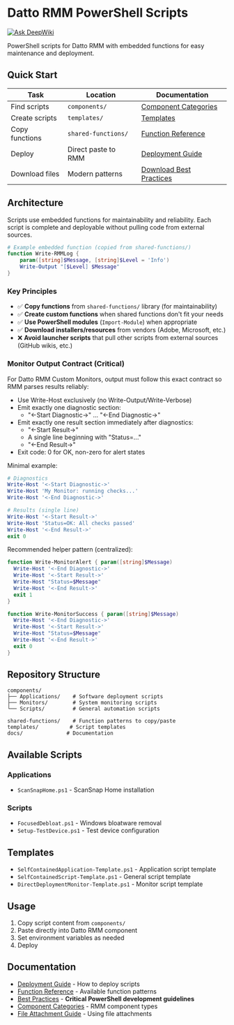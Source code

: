 # Datto RMM PowerShell Scripts
[![Ask DeepWiki](https://deepwiki.com/badge.svg)](https://deepwiki.com/aybouzaglou/Datto-RMM-Powershell-Scripts)

PowerShell scripts for Datto RMM with embedded functions for easy maintenance and deployment.

## Quick Start

| Task | Location | Documentation |
|------|----------|---------------|
| Find scripts | `components/` | [Component Categories](docs/Datto-RMM-Component-Categories.md) |
| Create scripts | `templates/` | [Templates](#templates) |
| Copy functions | `shared-functions/` | [Function Reference](docs/Function-Reference.md) |
| Deploy | Direct paste to RMM | [Deployment Guide](docs/Deployment-Guide.md) |
| Download files | Modern patterns | [Download Best Practices](docs/Datto-RMM-Download-Best-Practices.md) |

## Architecture

Scripts use embedded functions for maintainability and reliability. Each script is complete and deployable without pulling code from external sources.

```powershell
# Example embedded function (copied from shared-functions/)
function Write-RMMLog {
    param([string]$Message, [string]$Level = 'Info')
    Write-Output "[$Level] $Message"
}
```

### Key Principles
- ✅ **Copy functions** from `shared-functions/` library (for maintainability)
- ✅ **Create custom functions** when shared functions don't fit your needs
- ✅ **Use PowerShell modules** (`Import-Module`) when appropriate
- ✅ **Download installers/resources** from vendors (Adobe, Microsoft, etc.)
- ❌ **Avoid launcher scripts** that pull other scripts from external sources (GitHub wikis, etc.)

### Monitor Output Contract (Critical)
For Datto RMM Custom Monitors, output must follow this exact contract so RMM parses results reliably:

- Use Write-Host exclusively (no Write-Output/Write-Verbose)
- Emit exactly one diagnostic section:
  - "<-Start Diagnostic->" ... "<-End Diagnostic->"
- Emit exactly one result section immediately after diagnostics:
  - "<-Start Result->"
  - A single line beginning with "Status=..."
  - "<-End Result->"
- Exit code: 0 for OK, non-zero for alert states

Minimal example:
```powershell
# Diagnostics
Write-Host '<-Start Diagnostic->'
Write-Host 'My Monitor: running checks...'
Write-Host '<-End Diagnostic->'

# Results (single line)
Write-Host '<-Start Result->'
Write-Host 'Status=OK: All checks passed'
Write-Host '<-End Result->'
exit 0
```

Recommended helper pattern (centralized):
```powershell
function Write-MonitorAlert { param([string]$Message)
  Write-Host '<-End Diagnostic->'
  Write-Host '<-Start Result->'
  Write-Host "Status=$Message"
  Write-Host '<-End Result->'
  exit 1
}

function Write-MonitorSuccess { param([string]$Message)
  Write-Host '<-End Diagnostic->'
  Write-Host '<-Start Result->'
  Write-Host "Status=$Message"
  Write-Host '<-End Result->'
  exit 0
}
```

## Repository Structure

```
components/
├── Applications/    # Software deployment scripts
├── Monitors/        # System monitoring scripts
└── Scripts/         # General automation scripts

shared-functions/    # Function patterns to copy/paste
templates/          # Script templates
docs/              # Documentation
```

## Available Scripts

### Applications
- `ScanSnapHome.ps1` - ScanSnap Home installation

### Scripts
- `FocusedDebloat.ps1` - Windows bloatware removal
- `Setup-TestDevice.ps1` - Test device configuration

## Templates

- `SelfContainedApplication-Template.ps1` - Application script template
- `SelfContainedScript-Template.ps1` - General script template
- `DirectDeploymentMonitor-Template.ps1` - Monitor script template

## Usage

1. Copy script content from `components/`
2. Paste directly into Datto RMM component
3. Set environment variables as needed
4. Deploy





## Documentation

- [Deployment Guide](docs/Deployment-Guide.md) - How to deploy scripts
- [Function Reference](docs/Function-Reference.md) - Available function patterns
- [Best Practices](docs/Function-Reference.md#best-practices) - **Critical PowerShell development guidelines**
- [Component Categories](docs/Datto-RMM-Component-Categories.md) - RMM component types
- [File Attachment Guide](docs/Datto-RMM-File-Attachment-Guide.md) - Using file attachments


